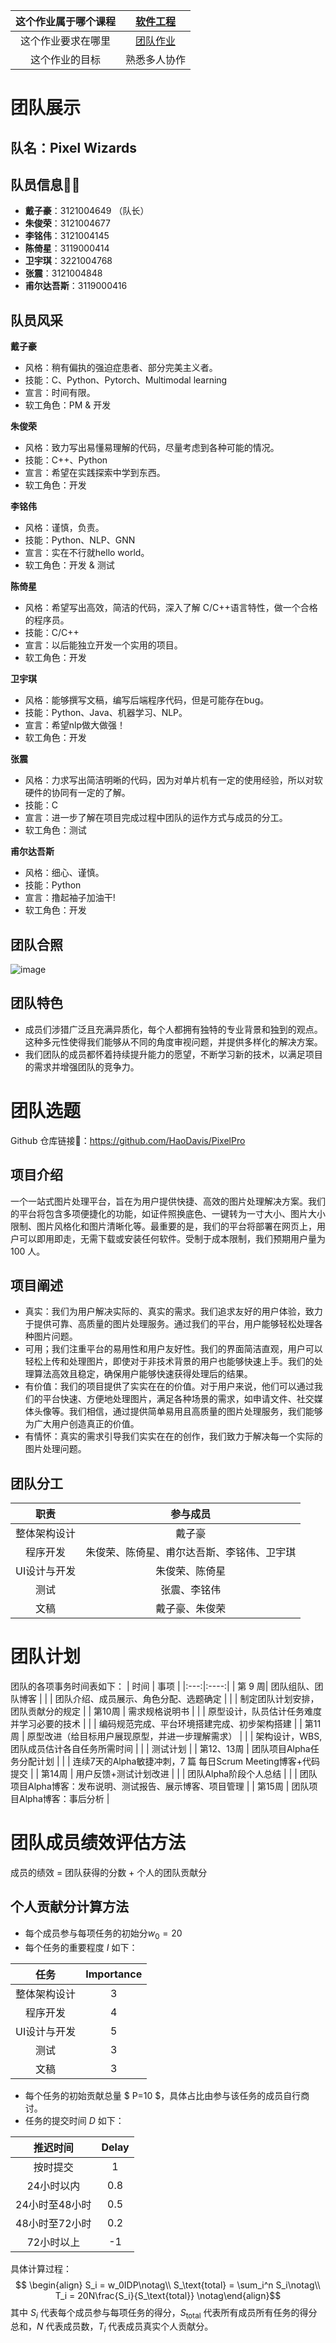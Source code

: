 | 这个作业属于哪个课程 | [软件工程](https://edu.cnblogs.com/campus/gdgy/CSGrade21-12) |
| :-----------------: |:---------------: |
| 这个作业要求在哪里 | [团队作业](https://edu.cnblogs.com/campus/gdgy/CSGrade21-12/homework/13017) |
| 这个作业的目标 | 熟悉多人协作 |

# 团队展示
## 队名：Pixel Wizards
## 队员信息👨‍💻
- **戴子豪**：3121004649 （队长）
- **朱俊荣**：3121004677
- **李铭伟**：3121004145
- **陈倚星**：3119000414
- **卫宇琪**：3221004768
- **张震**：3121004848
- **甫尔达吾斯**：3119000416
## 队员风采
**戴子豪**
- 风格：稍有偏执的强迫症患者、部分完美主义者。
- 技能：C、Python、Pytorch、Multimodal learning
- 宣言：时间有限。
- 软工角色：PM & 开发

**朱俊荣**
- 风格：致力写出易懂易理解的代码，尽量考虑到各种可能的情况。
- 技能：C++、Python
- 宣言：希望在实践探索中学到东西。
- 软工角色：开发

**李铭伟**
- 风格：谨慎，负责。
- 技能：Python、NLP、GNN
- 宣言：实在不行就hello world。
- 软工角色：开发 & 测试

**陈倚星**
- 风格：希望写出高效，简洁的代码，深入了解 C/C++语言特性，做一个合格的程序员。
- 技能：C/C++
- 宣言：以后能独立开发一个实用的项目。
- 软工角色：开发

**卫宇琪**
- 风格：能够撰写文稿，编写后端程序代码，但是可能存在bug。
- 技能：Python、Java、机器学习、NLP。
- 宣言：希望nlp做大做强！
- 软工角色：开发

**张震**
- 风格：力求写出简洁明晰的代码，因为对单片机有一定的使用经验，所以对软硬件的协同有一定的了解。
- 技能：C
- 宣言：进一步了解在项目完成过程中团队的运作方式与成员的分工。
- 软工角色：测试

**甫尔达吾斯**
- 风格：细心、谨慎。
- 技能：Python
- 宣言：撸起袖子加油干!
- 软工角色：开发

## 团队合照
![image](https://img2023.cnblogs.com/blog/3270285/202310/3270285-20231026185226269-1685371126.jpg)
## 团队特色
- 成员们涉猎广泛且充满异质化，每个人都拥有独特的专业背景和独到的观点。这种多元性使得我们能够从不同的角度审视问题，并提供多样化的解决方案。
- 我们团队的成员都怀着持续提升能力的愿望，不断学习新的技术，以满足项目的需求并增强团队的竞争力。
# 团队选题
Github 仓库链接🔗：https://github.com/HaoDavis/PixelPro
## 项目介绍
一个一站式图片处理平台，旨在为用户提供快捷、高效的图片处理解决方案。我们的平台将包含多项便捷化的功能，如证件照换底色、一键转为一寸大小、图片大小限制、图片风格化和图片清晰化等。最重要的是，我们的平台将部署在网页上，用户可以即用即走，无需下载或安装任何软件。受制于成本限制，我们预期用户量为 100 人。
## 项目阐述
- 真实：我们为用户解决实际的、真实的需求。我们追求友好的用户体验，致力于提供可靠、高质量的图片处理服务。通过我们的平台，用户能够轻松处理各种图片问题。
- 可用；我们注重平台的易用性和用户友好性。我们的界面简洁直观，用户可以轻松上传和处理图片，即使对于非技术背景的用户也能够快速上手。我们的处理算法高效且稳定，确保用户能够快速获得处理后的结果。
- 有价值：我们的项目提供了实实在在的价值。对于用户来说，他们可以通过我们的平台快速、方便地处理图片，满足各种场景的需求，如申请文件、社交媒体头像等。我们相信，通过提供简单易用且高质量的图片处理服务，我们能够为广大用户创造真正的价值。
- 有情怀：真实的需求引导我们实实在在的创作，我们致力于解决每一个实际的图片处理问题。

## 团队分工
| 职责 | 参与成员 |
|:--:|:------:|
| 整体架构设计 | 戴子豪 |
| 程序开发 | 朱俊荣、陈倚星、甫尔达吾斯、李铭伟、卫宇琪 |
| UI设计与开发| 朱俊荣、陈倚星 |
| 测试 | 张震、李铭伟 |
| 文稿 | 戴子豪、朱俊荣 |

# 团队计划
团队的各项事务时间表如下：
| 时间 | 事项 |
|:---:|:----:|
| 第 9 周| 团队组队、团队博客 |
| | 团队介绍、成员展示、角色分配、选题确定 |
| | 制定团队计划安排，团队贡献分的规定 |
| 第10周 | 需求规格说明书 |
| | 原型设计，队员估计任务难度并学习必要的技术 |
| | 编码规范完成、平台环境搭建完成、初步架构搭建 |
| 第11周 | 原型改进（给目标用户展现原型，并进一步理解需求） |
| | 架构设计，WBS, 团队成员估计各自任务所需时间 |
| | 测试计划 |
| 第12、13周 | 团队项目Alpha任务分配计划 |
| | 连续7天的Alpha敏捷冲刺，7 篇 每日Scrum Meeting博客+代码提交 |
| 第14周 | 用户反馈+测试计划改进 |
| | 团队Alpha阶段个人总结 |
| | 团队项目Alpha博客：发布说明、测试报告、展示博客、项目管理 |
| 第15周 |  团队项目Alpha博客：事后分析 |

# 团队成员绩效评估方法
成员的绩效 = 团队获得的分数 + 个人的团队贡献分
## 个人贡献分计算方法
- 每个成员参与每项任务的初始分$w_0 = 20$
- 每个任务的重要程度 $I$ 如下：

| 任务 | Importance |
|:--:|:------:|
| 整体架构设计 | 3 |
| 程序开发 | 4 |
| UI设计与开发| 5 |
| 测试 | 3 |
| 文稿 | 3 |

- 每个任务的初始贡献总量 $ P=10 $，具体占比由参与该任务的成员自行商讨。
- 任务的提交时间 $D$ 如下：

| 推迟时间 | Delay |
| :------:|:-----:|
| 按时提交 | 1 |
| 24小时以内 | 0.8 |
| 24小时至48小时 | 0.5 |
| 48小时至72小时 | 0.2 |
| 72小时以上 | -1 |

具体计算过程：
$$ \begin{align}
S_i = w_0IDP\notag\\
S_\text{total} = \sum_i^n S_i\notag\\
T_i = 20N\frac{S_i}{S_\text{total}}
\notag\end{align}$$
其中 $S_i$ 代表每个成员参与每项任务的得分，$S_\text{total}$ 代表所有成员所有任务的得分总和，$N$ 代表成员数，$T_i$ 代表成员真实个人贡献分。
